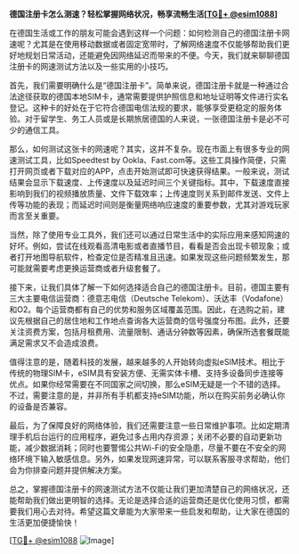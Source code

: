 **德国注册卡怎么测速？轻松掌握网络状况，畅享流畅生活[[TG💪+ @esim1088](https://t.me/s/esim1088)]**

在德国生活或工作的朋友可能会遇到这样一个问题：如何检测自己的德国注册卡网速呢？尤其是在使用移动数据或者固定宽带时，了解网络速度不仅能够帮助我们更好地规划日常活动，还能避免因网络延迟而带来的不便。今天，我们就来聊聊德国注册卡的网速测试方法以及一些实用的小技巧。

首先，我们需要明确什么是“德国注册卡”。简单来说，德国注册卡就是一种通过合法途径获取的德国本地SIM卡，通常需要提供护照信息和地址证明等文件进行实名登记。这种卡的好处在于它符合德国电信法规的要求，能够享受更稳定的服务体验。对于留学生、务工人员或是长期旅居德国的人来说，一张德国注册卡是必不可少的通信工具。

那么，如何测试这张卡的网速呢？其实，这并不复杂。现在市面上有很多专业的网速测试工具，比如Speedtest by Ookla、Fast.com等。这些工具操作简便，只需打开网页或者下载对应的APP，点击开始测试即可快速获得结果。一般来说，测试结果会显示下载速度、上传速度以及延迟时间三个关键指标。其中，下载速度直接影响到我们的视频播放质量、文件下载效率；上传速度则关系到邮件发送、文件上传等功能的表现；而延迟时间则是衡量网络响应速度的重要参数，尤其对游戏玩家而言至关重要。

当然，除了使用专业工具外，我们还可以通过日常生活中的实际应用来感知网速的好坏。例如，尝试在线观看高清电影或者直播节目，看看是否会出现卡顿现象；或者打开地图导航软件，检查定位是否精准且迅速。如果发现这些问题频繁发生，那可能就需要考虑更换运营商或者升级套餐了。

接下来，让我们具体了解一下如何选择适合自己的德国注册卡。目前，德国主要有三大主要电信运营商：德意志电信（Deutsche Telekom）、沃达丰（Vodafone）和O2。每个运营商都有自己的优势和服务区域覆盖范围。因此，在选购之前，建议先根据自己的居住地和工作地点查询各大运营商的信号强度分布图。此外，还要关注资费方案，包括月租费用、流量限制、通话分钟数等因素，确保所选套餐既能满足需求又不会造成浪费。

值得注意的是，随着科技的发展，越来越多的人开始转向虚拟eSIM技术。相比于传统的物理SIM卡，eSIM具有安装方便、无需实体卡槽、支持多设备同步连接等优点。如果你经常需要在不同国家之间切换，那么eSIM无疑是一个不错的选择。不过，需要注意的是，并非所有手机都支持eSIM功能，所以在购买前务必确认你的设备是否兼容。

最后，为了保障良好的网络体验，我们还需要注意一些日常维护事项。比如定期清理手机后台运行的应用程序，避免过多占用内存资源；关闭不必要的自动更新功能，减少数据消耗；同时也要警惕公共Wi-Fi的安全隐患，尽量不要在不安全的网络环境下输入敏感信息。另外，如果发现网速异常，可以联系客服寻求帮助，他们会为你排查问题并提供解决方案。

总之，掌握德国注册卡的网速测试方法不仅能让我们更加清楚自己的网络状况，还能帮助我们做出更明智的选择。无论是选择合适的运营商还是优化使用习惯，都需要我们用心去对待。希望这篇文章能为大家带来一些启发和帮助，让大家在德国的生活更加便捷愉快！

[[TG💪+ @esim1088](https://t.me/s/esim1088) ![Image](https://i.postimg.cc/4NQfJmqS/Snipaste-2025-05-13-00-14-12.png)]